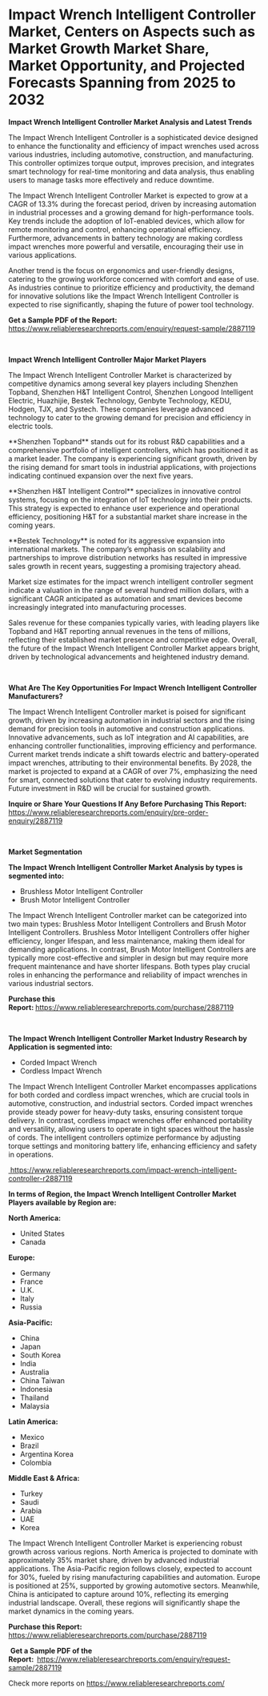 <p><h1>Impact Wrench Intelligent Controller Market, Centers on Aspects such as Market Growth Market Share, Market Opportunity, and Projected Forecasts Spanning from 2025 to 2032</h1></p><p><strong>Impact Wrench Intelligent Controller Market Analysis and Latest Trends</strong></p>
<p><p>The Impact Wrench Intelligent Controller is a sophisticated device designed to enhance the functionality and efficiency of impact wrenches used across various industries, including automotive, construction, and manufacturing. This controller optimizes torque output, improves precision, and integrates smart technology for real-time monitoring and data analysis, thus enabling users to manage tasks more effectively and reduce downtime.</p><p>The Impact Wrench Intelligent Controller Market is expected to grow at a CAGR of 13.3% during the forecast period, driven by increasing automation in industrial processes and a growing demand for high-performance tools. Key trends include the adoption of IoT-enabled devices, which allow for remote monitoring and control, enhancing operational efficiency. Furthermore, advancements in battery technology are making cordless impact wrenches more powerful and versatile, encouraging their use in various applications.</p><p>Another trend is the focus on ergonomics and user-friendly designs, catering to the growing workforce concerned with comfort and ease of use. As industries continue to prioritize efficiency and productivity, the demand for innovative solutions like the Impact Wrench Intelligent Controller is expected to rise significantly, shaping the future of power tool technology.</p></p>
<p><strong>Get a Sample PDF of the Report:&nbsp;</strong> <a href="https://www.reliableresearchreports.com/enquiry/request-sample/2887119?utm_campaign=3383&utm_medium=2&utm_source=Github&utm_content=ia&utm_term=13032025&utm_id=impact-wrench-intelligent-controller">https://www.reliableresearchreports.com/enquiry/request-sample/2887119</a></p>
<p>&nbsp;</p>
<p><strong>Impact Wrench Intelligent Controller Major Market Players</strong></p>
<p><p>The Impact Wrench Intelligent Controller Market is characterized by competitive dynamics among several key players including Shenzhen Topband, Shenzhen H&T Intelligent Control, Shenzhen Longood Intelligent Electric, Huazhijie, Bestek Technology, Genbyte Technology, KEDU, Hodgen, TJX, and Systech. These companies leverage advanced technology to cater to the growing demand for precision and efficiency in electric tools.</p><p>**Shenzhen Topband** stands out for its robust R&D capabilities and a comprehensive portfolio of intelligent controllers, which has positioned it as a market leader. The company is experiencing significant growth, driven by the rising demand for smart tools in industrial applications, with projections indicating continued expansion over the next five years.</p><p>**Shenzhen H&T Intelligent Control** specializes in innovative control systems, focusing on the integration of IoT technology into their products. This strategy is expected to enhance user experience and operational efficiency, positioning H&T for a substantial market share increase in the coming years.</p><p>**Bestek Technology** is noted for its aggressive expansion into international markets. The company’s emphasis on scalability and partnerships to improve distribution networks has resulted in impressive sales growth in recent years, suggesting a promising trajectory ahead.</p><p>Market size estimates for the impact wrench intelligent controller segment indicate a valuation in the range of several hundred million dollars, with a significant CAGR anticipated as automation and smart devices become increasingly integrated into manufacturing processes.</p><p>Sales revenue for these companies typically varies, with leading players like Topband and H&T reporting annual revenues in the tens of millions, reflecting their established market presence and competitive edge. Overall, the future of the Impact Wrench Intelligent Controller Market appears bright, driven by technological advancements and heightened industry demand.</p></p>
<p>&nbsp;</p>
<p><strong>What Are The Key Opportunities For Impact Wrench Intelligent Controller Manufacturers?</strong></p>
<p><p>The Impact Wrench Intelligent Controller market is poised for significant growth, driven by increasing automation in industrial sectors and the rising demand for precision tools in automotive and construction applications. Innovative advancements, such as IoT integration and AI capabilities, are enhancing controller functionalities, improving efficiency and performance. Current market trends indicate a shift towards electric and battery-operated impact wrenches, attributing to their environmental benefits. By 2028, the market is projected to expand at a CAGR of over 7%, emphasizing the need for smart, connected solutions that cater to evolving industry requirements. Future investment in R&D will be crucial for sustained growth.</p></p>
<p><strong>Inquire or Share Your Questions If Any Before Purchasing This Report:</strong> <a href="https://www.reliableresearchreports.com/enquiry/pre-order-enquiry/2887119?utm_campaign=3383&utm_medium=2&utm_source=Github&utm_content=ia&utm_term=13032025&utm_id=impact-wrench-intelligent-controller">https://www.reliableresearchreports.com/enquiry/pre-order-enquiry/2887119</a></p>
<p>&nbsp;</p>
<p><strong>Market Segmentation</strong></p>
<p><strong>The Impact Wrench Intelligent Controller Market Analysis by types is segmented into:</strong></p>
<p><ul><li>Brushless Motor Intelligent Controller</li><li>Brush Motor Intelligent Controller</li></ul></p>
<p><p>The Impact Wrench Intelligent Controller market can be categorized into two main types: Brushless Motor Intelligent Controllers and Brush Motor Intelligent Controllers. Brushless Motor Intelligent Controllers offer higher efficiency, longer lifespan, and less maintenance, making them ideal for demanding applications. In contrast, Brush Motor Intelligent Controllers are typically more cost-effective and simpler in design but may require more frequent maintenance and have shorter lifespans. Both types play crucial roles in enhancing the performance and reliability of impact wrenches in various industrial sectors.</p></p>
<p><strong>Purchase this Report:&nbsp;</strong><a href="https://www.reliableresearchreports.com/purchase/2887119?utm_campaign=3383&utm_medium=2&utm_source=Github&utm_content=ia&utm_term=13032025&utm_id=impact-wrench-intelligent-controller">https://www.reliableresearchreports.com/purchase/2887119</a></p>
<p>&nbsp;</p>
<p><strong>The Impact Wrench Intelligent Controller Market Industry Research by Application is segmented into:</strong></p>
<p><ul><li>Corded Impact Wrench</li><li>Cordless Impact Wrench</li></ul></p>
<p><p>The Impact Wrench Intelligent Controller Market encompasses applications for both corded and cordless impact wrenches, which are crucial tools in automotive, construction, and industrial sectors. Corded impact wrenches provide steady power for heavy-duty tasks, ensuring consistent torque delivery. In contrast, cordless impact wrenches offer enhanced portability and versatility, allowing users to operate in tight spaces without the hassle of cords. The intelligent controllers optimize performance by adjusting torque settings and monitoring battery life, enhancing efficiency and safety in operations.</p></p>
<p><a href="https://www.reliableresearchreports.com/impact-wrench-intelligent-controller-r2887119?utm_campaign=3383&utm_medium=2&utm_source=Github&utm_content=ia&utm_term=13032025&utm_id=impact-wrench-intelligent-controller">&nbsp;https://www.reliableresearchreports.com/impact-wrench-intelligent-controller-r2887119</a></p>
<p><strong>In terms of Region, the Impact Wrench Intelligent Controller Market Players available by Region are:</strong></p>
<p>
    <p> <strong> North America: </strong>
        <ul>
            <li>United States</li>
            <li>Canada</li>
        </ul>
        </p> 
    <p> <strong> Europe: </strong>
        <ul>
            <li>Germany</li>
            <li>France</li>
            <li>U.K.</li>
            <li>Italy</li>
            <li>Russia</li>
        </ul>
        </p> 
    <p> <strong> Asia-Pacific: </strong>
        <ul>
            <li>China</li>
            <li>Japan</li>
            <li>South Korea</li>
            <li>India</li>
            <li>Australia</li>
            <li>China Taiwan</li>
            <li>Indonesia</li>
            <li>Thailand</li>
            <li>Malaysia</li>
        </ul>
        </p> 
    <p> <strong> Latin America: </strong>
        <ul>
            <li>Mexico</li>
            <li>Brazil</li>
            <li>Argentina Korea</li>
            <li>Colombia</li>
        </ul>
        </p> 
    <p> <strong> Middle East & Africa: </strong>
        <ul>
            <li>Turkey</li>
            <li>Saudi</li>
            <li>Arabia</li>
            <li>UAE</li>
            <li>Korea</li>
        </ul>
    </p>
    </p>
<p><p>The Impact Wrench Intelligent Controller Market is experiencing robust growth across various regions. North America is projected to dominate with approximately 35% market share, driven by advanced industrial applications. The Asia-Pacific region follows closely, expected to account for 30%, fueled by rising manufacturing capabilities and automation. Europe is positioned at 25%, supported by growing automotive sectors. Meanwhile, China is anticipated to capture around 10%, reflecting its emerging industrial landscape. Overall, these regions will significantly shape the market dynamics in the coming years.</p></p>
<p><strong>Purchase this Report: </strong><a href="https://www.reliableresearchreports.com/purchase/2887119?utm_campaign=3383&utm_medium=2&utm_source=Github&utm_content=ia&utm_term=13032025&utm_id=impact-wrench-intelligent-controller">https://www.reliableresearchreports.com/purchase/2887119</a></p>
<p>&nbsp;<strong>Get a Sample PDF of the Report:&nbsp;&nbsp;</strong><a href="https://www.reliableresearchreports.com/enquiry/request-sample/2887119?utm_campaign=3383&utm_medium=2&utm_source=Github&utm_content=ia&utm_term=13032025&utm_id=impact-wrench-intelligent-controller">https://www.reliableresearchreports.com/enquiry/request-sample/2887119</a></p>
<p><strong></strong></p>
<p>Check more reports on <a href="https://www.reliableresearchreports.com/?utm_campaign=3383&utm_medium=2&utm_source=Github&utm_content=ia&utm_term=13032025&utm_id=impact-wrench-intelligent-controller">https://www.reliableresearchreports.com/</a></p>